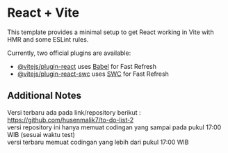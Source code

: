 # React + Vite

This template provides a minimal setup to get React working in Vite with HMR and some ESLint rules.

Currently, two official plugins are available:

- [@vitejs/plugin-react](https://github.com/vitejs/vite-plugin-react/blob/main/packages/plugin-react/README.md) uses [Babel](https://babeljs.io/) for Fast Refresh
- [@vitejs/plugin-react-swc](https://github.com/vitejs/vite-plugin-react-swc) uses [SWC](https://swc.rs/) for Fast Refresh


## Additional Notes

Versi terbaru ada pada link/repository berikut : https://github.com/husenmalik7/to-do-list-2
<br >
versi repository ini hanya memuat codingan yang sampai pada pukul 17:00 WIB (sesuai waktu test)
<br >
versi terbaru memuat codingan yang lebih dari pukul 17:00 WIB
